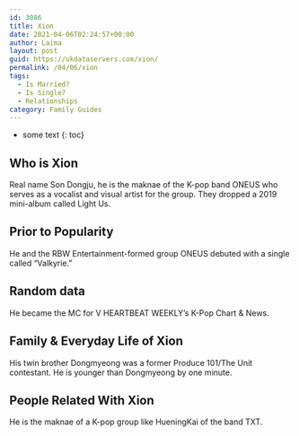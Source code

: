 ```yaml
---
id: 3086
title: Xion
date: 2021-04-06T02:24:57+00:00
author: Laima
layout: post
guid: https://ukdataservers.com/xion/
permalink: /04/06/xion
tags:
  - Is Married?
  - Is Single?
  - Relationships
category: Family Guides
---
```


* some text
{: toc}


## Who is Xion
                  
                  
                  
Real name Son Dongju, he is the maknae of the K-pop band ONEUS who serves as a vocalist and visual artist for the group. They dropped a 2019 mini-album called Light Us.
                  
              
            
              
            
                
                
                
## Prior to Popularity
                  
                  
                  
He and the RBW Entertainment-formed group ONEUS debuted with a single called &#8220;Valkyrie.&#8221; 
                  
              
            
              
            
                
                
                
## Random data
                  
                  
                  
He became the MC for V HEARTBEAT WEEKLY&#8217;s K-Pop Chart & News.
                  
              
            
              
            
                
                
                
## Family & Everyday Life of Xion
                  
                  
                  
His twin brother Dongmyeong was a former Produce 101/The Unit contestant. He is younger than Dongmyeong by one minute.
                  
              
            
              
            
                
                
                
## People Related With Xion
                  
                  
                  
He is the maknae of a K-pop group like HueningKai of the band TXT.
                  
              
            
              
            
                
              
            
              
              
            
            
              
            
          
          
          